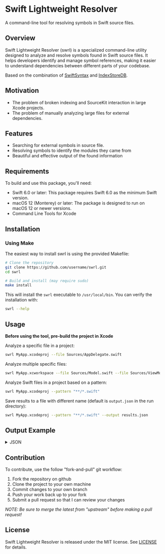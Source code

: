 # Swift Lightweight Resolver

A command-line tool for resolving symbols in Swift source files.

## Overview

Swift Lightweight Resolver (swrl) is a specialized command-line utility designed to analyze and resolve symbols found in Swift source files. It helps developers identify and manage symbol references, making it easier to understand dependencies between different parts of your codebase.

Based on the combination of [SwiftSyntax](https://github.com/swiftlang/swift-syntax) and [IndexStoreDB](https://github.com/swiftlang/indexstore-db).

## Motivation

- The problem of broken indexing and SourceKit interaction in large Xcode projects.
- The problem of manually analyzing large files for external dependencies.

## Features

- Searching for external symbols in source file.
- Resolving symbols to identify the modules they came from
- Beautiful and effective output of the found information

## Requirements

To build and use this package, you'll need:

- Swift 6.0 or later: This package requires Swift 6.0 as the minimum Swift version.
- macOS 12 (Monterey) or later: The package is designed to run on macOS 12 or newer versions.
- Command Line Tools for Xcode

## Installation

### Using Make

The easiest way to install swrl is using the provided Makefile:

```bash
# Clone the repository
git clone https://github.com/username/swrl.git
cd swrl

# Build and install (may require sudo)
make install
```

This will install the `swrl` executable to `/usr/local/bin`. You can verify the installation with:

```bash
swrl --help
```

## Usage

**Before using the tool, pre-build the project in Xcode**

Analyze a specific file in a project:

```bash
swrl MyApp.xcodeproj --file Sources/AppDelegate.swift
```

Analyze multiple specific files:

```bash
swrl MyApp.xcworkspace --file Sources/Model.swift --file Sources/ViewModel.swift
```

Analyze Swift files in a project based on a pattern:

```bash
swrl MyApp.xcodeproj --pattern "**/*.swift"
```

Save results to a file with different name (default is `output.json` in the run directory):

```bash
swrl MyApp.xcodeproj --pattern "**/*.swift" --output results.json
```

## Output Example

<details>

<summary>JSON</summary>

```json
{
  "declarations": [
    {
      "name": "UserFeedbackHandler",
      "type": "class"
    },
    {
      "name": "FeedbackFactory",
      "type": "struct"
    },
    {
      "name": "FeedbackAdapter",
      "type": "class"
    }
  ],
  "file": "UserFeedbackHandler.swift",
  "imports": [
    "FeedbackSDK",
    "SupportLibrary",
    "CoreFoundation",
    "Messaging",
    "UIKit"
  ],
  "module": "FeedbackModule",
  "symbols": [
    {
      "chain": "UserFeedbackHandler",
      "column": 13,
      "line": 60,
      "originModuleName": "FeedbackModule",
      "originModuleType": "this",
      "originType": "enum",
      "symbol": "ConfirmationType"
    },
    {
      "chain": "FeedbackFactory.buildHandler",
      "column": 10,
      "line": 20,
      "originModuleName": "Messaging",
      "originModuleType": "external",
      "originType": "protocol",
      "symbol": "FeedbackDelegate"
    },
    {
      "chain": "FeedbackAdapter.feedbackDidCloseWithReason",
      "column": 43,
      "line": 116,
      "originModuleName": "FeedbackSDK",
      "originModuleType": "external",
      "originType": "typealias",
      "symbol": "FeedbackCloseReason"
    },
    {
      "chain": "FeedbackAdapter",
      "column": 57,
      "line": 92,
      "originModuleName": "FeedbackSDK",
      "originModuleType": "external",
      "originType": "protocol",
      "symbol": "FeedbackProtocol"
    },
    {
      "chain": "FeedbackFactory",
      "column": 41,
      "line": 16,
      "originModuleName": "SupportLibrary",
      "originModuleType": "external",
      "originType": "protocol",
      "symbol": "FeedbackFactoryProtocol"
    },
    {
      "chain": "UserFeedbackHandler",
      "column": 47,
      "line": 30,
      "originModuleName": "Messaging",
      "originModuleType": "external",
      "originType": "protocol",
      "symbol": "FeedbackDelegate"
    },
    {
      "chain": "UserFeedbackHandler.showFeedback",
      "column": 26,
      "line": 62,
      "originModuleName": "FeedbackSDK",
      "originModuleType": "external",
      "originType": "struct",
      "symbol": "FeedbackParameters"
    },
    {
      "chain": "UserFeedbackHandler",
      "column": 34,
      "line": 35,
      "originModuleName": "FeedbackSDK",
      "originModuleType": "external",
      "originType": "class",
      "symbol": "FeedbackFlowCoordinator"
    },
    {
      "chain": "getCloseReason",
      "column": 26,
      "line": 122,
      "originModuleName": "Messaging",
      "originModuleType": "external",
      "originType": "enum",
      "symbol": "FeedbackCloseReason"
    },
    {
      "chain": "UserFeedbackHandler.showFeedback",
      "column": 27,
      "line": 73,
      "originModuleName": "FeedbackSDK",
      "originModuleType": "external",
      "originType": "class",
      "symbol": "FeedbackFlowCoordinator"
    },
    {
      "chain": "UserFeedbackHandler",
      "column": 27,
      "line": 33,
      "originModuleName": "CoreFoundation",
      "originModuleType": "external",
      "originType": "protocol",
      "symbol": "ResolverProtocol"
    },
    {
      "chain": "FeedbackFactory.buildHandler",
      "column": 19,
      "line": 19,
      "originModuleName": "CoreFoundation",
      "originModuleType": "external",
      "originType": "protocol",
      "symbol": "ResolverProtocol"
    },
    {
      "chain": "UserFeedbackHandler.init",
      "column": 19,
      "line": 40,
      "originModuleName": "CoreFoundation",
      "originModuleType": "external",
      "originType": "protocol",
      "symbol": "ResolverProtocol"
    }
  ]
}
```

</details>

## Contribution

To contribute, use the follow "fork-and-pull" git workflow:

1. Fork the repository on github
2. Clone the project to your own machine
3. Commit changes to your own branch
4. Push your work back up to your fork
5. Submit a pull request so that I can review your changes

*NOTE: Be sure to merge the latest from "upstream" before making a pull request!*

## License

Swift Lightweight Resolver is released under the MIT license. See [LICENSE](LICENSE) for details.
